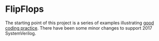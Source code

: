 # FlipFlops
The starting point  of this project is a series of examples illustrating  [good coding practice](https://www.xilinx.com/support/answers/51835.html).  There have been some minor changes to support 2017 SystemVerilog. 







